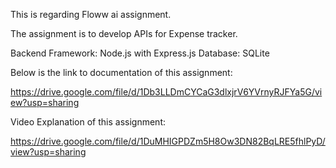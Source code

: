 This is regarding Floww ai assignment.

The assignment is to develop APIs for Expense tracker.

Backend Framework: Node.js with Express.js
Database: SQLite

Below is the link to documentation of this assignment:

https://drive.google.com/file/d/1Db3LLDmCYCaG3dlxjrV6YVrnyRJFYa5G/view?usp=sharing



Video Explanation of this assignment:

https://drive.google.com/file/d/1DuMHIGPDZm5H8Ow3DN82BqLRE5fhlPyD/view?usp=sharing
